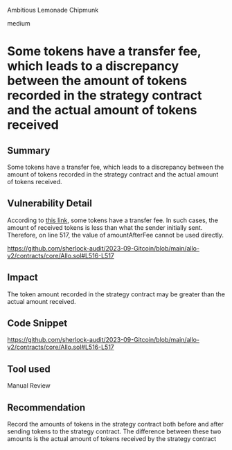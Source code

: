 Ambitious Lemonade Chipmunk

medium

# Some tokens have a transfer fee, which leads to a discrepancy between the amount of tokens recorded in the strategy contract and the actual amount of tokens received
## Summary
Some tokens have a transfer fee, which leads to a discrepancy between the amount of tokens recorded in the strategy contract and the actual amount of tokens received.

## Vulnerability Detail
According to [this link](https://github.com/d-xo/weird-erc20#fee-on-transfer), some tokens have a transfer fee. In such cases, the  amount of received tokens is less than what the sender initially sent. Therefore, on line 517, the value of amountAfterFee cannot be used directly.

https://github.com/sherlock-audit/2023-09-Gitcoin/blob/main/allo-v2/contracts/core/Allo.sol#L516-L517

## Impact
The token amount recorded in the strategy contract may be greater than the actual amount received.

## Code Snippet
https://github.com/sherlock-audit/2023-09-Gitcoin/blob/main/allo-v2/contracts/core/Allo.sol#L516-L517

## Tool used

Manual Review

## Recommendation
Record the amounts of tokens in the strategy contract both before and after sending tokens to the strategy contract. The difference between these two amounts is the actual amount of tokens received by the strategy contract
